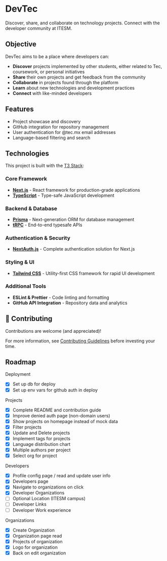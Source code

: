 # DevTec

Discover, share, and collaborate on technology projects. Connect with the developer community at ITESM.

## Objective

DevTec aims to be a place where developers can:

- **Discover** projects implemented by other students, either related to Tec, coursework, or personal initiatives
- **Share** their own projects and get feedback from the community
- **Collaborate** in projects found through the platform
- **Learn** about new technologies and development practices
- **Connect** with like-minded developers

## Features

- Project showcase and discovery
- GitHub integration for repository management
- User authentication for @tec.mx email addresses
- Language-based filtering and search

## Technologies

This project is built with the [T3 Stack](https://create.t3.gg/):

### Core Framework

- **[Next.js](https://nextjs.org)** - React framework for production-grade applications
- **[TypeScript](https://www.typescriptlang.org/)** - Type-safe JavaScript development

### Backend & Database

- **[Prisma](https://prisma.io)** - Next-generation ORM for database management
- **[tRPC](https://trpc.io)** - End-to-end typesafe APIs

### Authentication & Security

- **[NextAuth.js](https://next-auth.js.org)** - Complete authentication solution for Next.js

### Styling & UI

- **[Tailwind CSS](https://tailwindcss.com)** - Utility-first CSS framework for rapid UI development

### Additional Tools

- **ESLint & Prettier** - Code linting and formatting
- **GitHub API Integration** - Repository data and analytics

## 🤝 Contributing

Contributions are welcome (and appreciated)!

For more information, see [Contributing Guidelines](CONTRIBUTING.md) before investing your time.

## Roadmap

Deployment

- [x] Set up db for deploy
- [x] Set up env vars for github auth in deploy

Projects

- [x] Complete README and contribution guide
- [x] Improve denied auth page (non-domain users)
- [x] Show projects on homepage instead of mock data
- [x] Filter projects
- [x] Update and Delete projects
- [x] Implement tags for projects
- [x] Language distribution chart
- [x] Multiple authors per project
- [x] Select org for project

Developers

- [x] Profile config page / read and update user info
- [x] Developers page
- [x] Navigate to organizations on click
- [x] Developer Organizations
- [ ] Optional Location (ITESM campus)
- [ ] Developer Links
- [ ] Developer Work experience

Organizations

- [x] Create Organization
- [x] Organization page read
- [x] Projects of organization
- [x] Logo for organization
- [x] Back on edit organization
